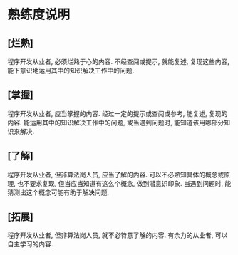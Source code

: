 # 熟练度说明
## [烂熟]
程序开发从业者, 必须烂熟于心的内容.
不经查阅或提示, 就能复述, 复现这些内容, 
能下意识地运用其中的知识解决工作中的问题.

## [掌握]
程序开发从业者, 应当掌握的内容.
经过一定的提示或查阅或参考, 能复述, 复现的内容.
能运用其中的知识解决工作中的问题, 或当遇到问题时, 
能知道该用哪部分知识来解决.

## [了解]
程序开发从业者, 但非算法岗人员, 应当了解的内容.
可以不必熟知具体的概念或原理, 也不要求复现, 
但当应当知道有这么个概念, 做到潜意识印象.
当遇到问题时, 能猜测出这个概念可能有助于解决问题.

## [拓展]
程序开发从业者, 但非算法岗人员, 就不必特意了解的内容.
有余力的从业者, 可以自主学习的内容.